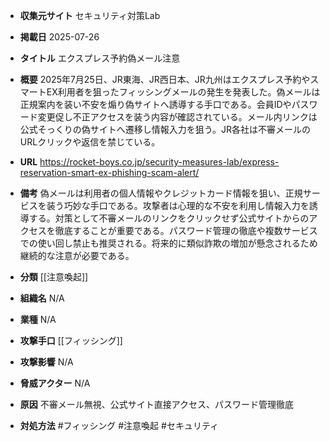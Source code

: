 - **収集元サイト**
セキュリティ対策Lab

- **掲載日**
2025-07-26

- **タイトル**
エクスプレス予約偽メール注意

- **概要**
2025年7月25日、JR東海、JR西日本、JR九州はエクスプレス予約やスマートEX利用者を狙ったフィッシングメールの発生を発表した。偽メールは正規案内を装い不安を煽り偽サイトへ誘導する手口である。会員IDやパスワード変更促し不正アクセスを装う内容が確認されている。メール内リンクは公式そっくりの偽サイトへ遷移し情報入力を狙う。JR各社は不審メールのURLクリックや返信を禁じている。

- **URL**
https://rocket-boys.co.jp/security-measures-lab/express-reservation-smart-ex-phishing-scam-alert/

- **備考**
偽メールは利用者の個人情報やクレジットカード情報を狙い、正規サービスを装う巧妙な手口である。攻撃者は心理的な不安を利用し情報入力を誘導する。対策として不審メールのリンクをクリックせず公式サイトからのアクセスを徹底することが重要である。パスワード管理の徹底や複数サービスでの使い回し禁止も推奨される。将来的に類似詐欺の増加が懸念されるため継続的な注意が必要である。

- **分類**
[[注意喚起]]

- **組織名**
N/A

- **業種**
N/A

- **攻撃手口**
[[フィッシング]]

- **攻撃影響**
N/A

- **脅威アクター**
N/A

- **原因**
不審メール無視、公式サイト直接アクセス、パスワード管理徹底

- **対処方法**
#フィッシング #注意喚起 #セキュリティ
